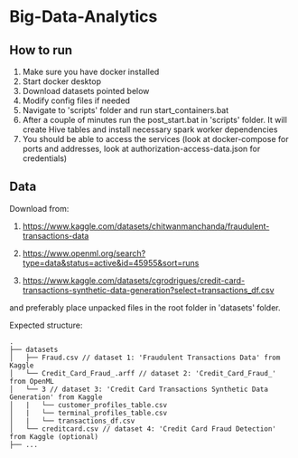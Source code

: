 # Big-Data-Analytics

## How to run

1. Make sure you have docker installed
2. Start docker desktop
3. Download datasets pointed below
4. Modify config files if needed
5. Navigate to 'scripts' folder and run start_containers.bat
6. After a couple of minutes run the post_start.bat in 'scripts' folder. It will create Hive tables and install necessary spark worker dependencies
6. You should be able to access the services (look at docker-compose for ports and addresses, look at authorization-access-data.json for credentials)

## Data

Download from:

1. https://www.kaggle.com/datasets/chitwanmanchanda/fraudulent-transactions-data

2. https://www.openml.org/search?type=data&status=active&id=45955&sort=runs

3. https://www.kaggle.com/datasets/cgrodrigues/credit-card-transactions-synthetic-data-generation?select=transactions_df.csv

and preferably place unpacked files in the root folder in 'datasets' folder.

Expected structure:
```
.  
├── datasets  
│   ├── Fraud.csv // dataset 1: 'Fraudulent Transactions Data' from Kaggle  
│   └── Credit_Card_Fraud_.arff // dataset 2: 'Credit_Card_Fraud_' from OpenML  
│   └── 3 // dataset 3: 'Credit Card Transactions Synthetic Data Generation' from Kaggle  
│   |   └── customer_profiles_table.csv  
│   |   └── terminal_profiles_table.csv  
│   |   └── transactions_df.csv  
│   └── creditcard.csv // dataset 4: 'Credit Card Fraud Detection' from Kaggle (optional)  
├── ...  
```